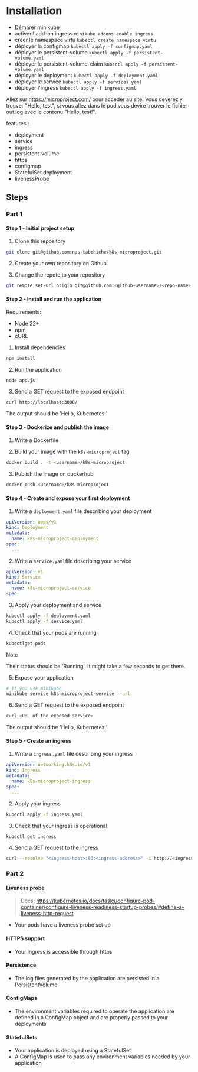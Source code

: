 # Installation
- Démarer minikube
- activer l'add-on ingress `minikube addons enable ingress`
- créer le namespace virtu `kubectl create namespace virtu`
- déployer la configmap `kubectl apply -f configmap.yaml`
- déployer le persistent-volume `kubectl apply -f persistent-volume.yaml`
- déployer le persistent-volume-claim `kubectl apply -f persistent-volume.yaml`
- déployer le deployment `kubectl apply -f deployment.yaml`
- déployer le service `kubectl apply -f services.yaml`
- déployer l'ingress `kubectl apply -f ingress.yaml`

Allez sur https://microproject.com/ pour acceder au site. Vous deverez y trouver "Hello, test", si vous allez dans le pod vous devire trouver le fichier out.log avec le contenu "Hello, test!".

features : 
- deployment
- service
- ingress
- persistent-volume
- https
- configmap
- StatefulSet deployment
- livenessProbe

## Steps

### Part 1

#### Step 1 - Initial project setup

1. Clone this repository

```bash
git clone git@github.com:nas-tabchiche/k8s-microproject.git
```

2. Create your own repository on Github

3. Change the repote to your repository

```bash
git remote set-url origin git@github.com:<github-username>/<repo-name>.git
```

#### Step 2 - Install and run the application

Requirements:
- Node 22+
- npm
- cURL

1. Install dependencies

```bash
npm install
```

2. Run the application

```
node app.js
```

3. Send a GET request to the exposed endpoint

```bash
curl http://localhost:3000/
```

The output should be 'Hello, Kubernetes!'

#### Step 3 - Dockerize and publish the image

1. Write a Dockerfile

2. Build your image with the `k8s-microproject` tag

```bash
docker build . -t <username>/k8s-microproject
```

3. Publish the image on dockerhub

```bash
docker push <username>/k8s-microproject
```

#### Step 4 - Create and expose your first deployment

1. Write a `deployment.yaml` file describing your deployment

```yaml
apiVersion: apps/v1
kind: Deployment
metadata:
  name: k8s-microproject-deployment
spec:
  ...
```

2. Write a `service.yaml`file describing your service

```yaml
apiVersion: v1
kind: Service
metadata:
  name: k8s-microproject-service
spec:
```

3. Apply your deployment and service

```bash
kubectl apply -f deployment.yaml
kubectl apply -f service.yaml
```

4. Check that your pods are running

```bash
kubectlget pods
```

> [!NOTE]
> Their status should be 'Running'. It might take a few seconds to get there.

5. Expose your application

```bash
# If you use minikube
minikube service k8s-microproject-service --url
```

6. Send a GET request to the exposed endpoint

```bash
curl <URL of the exposed service>
```

The output should be 'Hello, Kubernetes!'

#### Step 5 - Create an ingress

1. Write a `ingress.yaml` file describing your ingress

```yaml
apiVersion: networking.k8s.io/v1
kind: Ingress
metadata:
  name: k8s-microproject-ingress
spec:
  ...
```

2. Apply your ingress

```bash
kubectl apply -f ingress.yaml
```

3. Check that your ingress is operational

```bash
kubectl get ingress
```

4. Send a GET request to the ingress

```bash
curl --resolve "<ingress-host>:80:<ingress-address>" -i http://<ingress-host>/
```

### Part 2

#### Liveness probe

> Docs: https://kubernetes.io/docs/tasks/configure-pod-container/configure-liveness-readiness-startup-probes/#define-a-liveness-http-request

- Your pods have a liveness probe set up

#### HTTPS support

- Your ingress is accessible through https

#### Persistence

- The log files generated by the application are persisted in a PersistentVolume

#### ConfigMaps

- The environment variables required to operate the application are defined in a ConfigMap object and are properly passed to your deployments

#### StatefulSets

- Your application is deployed using a StatefulSet
- A ConfigMap is used to pass any environment variables needed by your application

